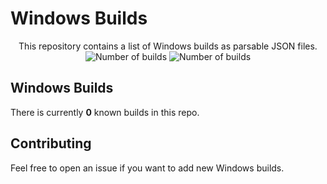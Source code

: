 # Windows Builds

<p align="center">
    This repository contains a list of Windows builds as parsable JSON files.
    <br>
    <img alt="Number of builds" src="https://img.shields.io/badge/builds%20(just%20builds)-0-blue">
    <img alt="Number of builds" src="https://img.shields.io/badge/builds%20(total%20(SKUs,%20languages,%20etc))-0-brightgreen">
    <br>
</p>

## Windows Builds

There is currently **0** known builds in this repo.

## Contributing

Feel free to open an issue if you want to add new Windows builds.
